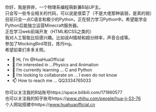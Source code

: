 你好，我是骅骅，一个物理系编程萌新兼B站UP主。  
只会写一些专业相关的代码，可以说是很菜了（不是大佬那种装弱，是真的弱）
目前只会一点C语言和极少的Python，正在努力学习Python中。希望能学会Python后能独立运营Minecraft服务器。  
正在学习web前端开发（HTML和CSS之类的）  
我对人工智能比较感兴趣。比如说AI插帧和超分辨率，声音合成等。  
参加了MockingBird项目，炼丹ing。  
希望前辈们多多关照。  

- 👋 Hi, I’m @HuaHuaOfficial  
- 👀 I’m interested in ...Physics and Animation  
- 🌱 I’m currently learning ... C and Python  
- 💞️ I’m looking to collaborate on ... I even do not know  
- 📫 How to reach me ... QQ3334765033  

你可以关注我的B站账号https://space.bilibili.com/171960577  
也可以关注我的知乎账号https://www.zhihu.com/people/hua-ji-53-76  
个人网站搭建中https://www.huahuaofficial.cn  
<!---
HuaHuaOfficial/HuaHuaOfficial is a ✨ special ✨ repository because its `README.md` (this file) appears on your GitHub profile.
You can click the Preview link to take a look at your changes.
--->
